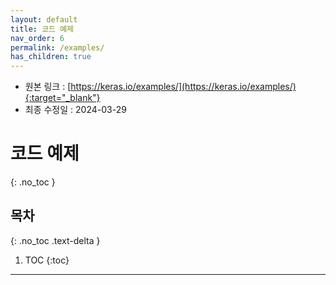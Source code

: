 ```yaml
---
layout: default
title: 코드 예제
nav_order: 6
permalink: /examples/
has_children: true
---
```


* 원본 링크 : [https://keras.io/examples/](https://keras.io/examples/){:target="_blank"}
* 최종 수정일 : 2024-03-29

# 코드 예제
{: .no_toc }

## 목차
{: .no_toc .text-delta }

1. TOC
{:toc}

---